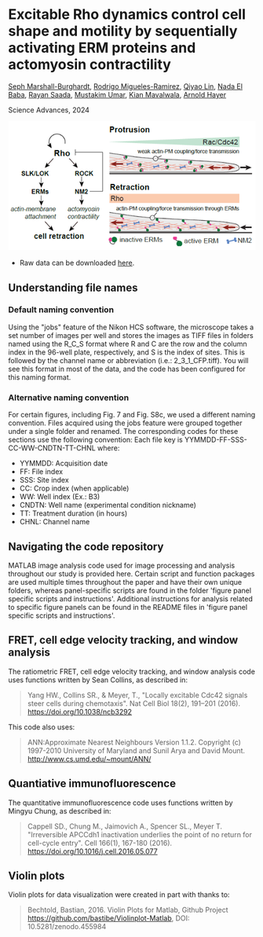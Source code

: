 # Excitable Rho dynamics control cell shape and motility by sequentially activating ERM proteins and actomyosin contractility
[Seph Marshall-Burghardt](https://orcid.org/0009-0000-7634-9768), [Rodrigo Migueles-Ramirez](https://orcid.org/0000-0002-6087-1348), [Qiyao Lin](https://orcid.org/0009-0003-6436-9237), [Nada El Baba](https://orcid.org/0000-0002-2658-8426), [Rayan Saada](), [Mustakim Umar](), [Kian Mavalwala](https://orcid.org/0009-0009-9631-9852), [Arnold Hayer](https://orcid.org/0000-0001-7808-8880)

Science Advances, 2024

![](GraphicalAbstract.png)

- Raw data can be downloaded [here](https://doi.org/10.20383/103.01016).

## Understanding file names
### Default naming convention
Using the "jobs" feature of the Nikon HCS software, the microscope takes a set number of images per well and stores the images as TIFF files in folders named using the R_C_S format where R and C are the row and the column index in the 96-well plate, respectively, and S is the index of sites. This is followed by the channel name or abbreviation (i.e.: 2_3_1_CFP.tiff). You will see this format in most of the data, and the code has been configured for this naming format.
### Alternative naming convention
For certain figures, including Fig. 7 and Fig. S8c, we used a different naming convention.  Files acquired using the jobs feature were grouped together under a single folder and renamed. The corresponding codes for these sections use the following convention: 
Each file key is YYMMDD-FF-SSS-CC-WW-CNDTN-TT-CHNL where:
* YYMMDD: Acquisition date
* FF: File index
* SSS: Site index
* CC: Crop index (when applicable)
* WW: Well index (Ex.: B3)
* CNDTN: Well name (experimental condition nickname)
* TT: Treatment duration (in hours)
* CHNL: Channel name

## Navigating the code repository 
MATLAB image analysis code used for image processing and analysis throughout our study is provided here. Certain script and function packages are used multiple times throughout the paper and have their own unique folders, whereas panel-specific scripts are found in the folder 'figure panel specific scripts and instructions'.  Additional instructions for analysis related to specific figure panels can be found in the README files in 'figure panel specific scripts and instructions'. 

## FRET, cell edge velocity tracking, and window analysis 
The ratiometric FRET, cell edge velocity tracking, and window analysis code uses functions written by Sean Collins, as described in:
> Yang HW., Collins SR., & Meyer, T., "Locally excitable Cdc42 signals steer cells during chemotaxis". Nat Cell Biol 18(2), 191–201 (2016). https://doi.org/10.1038/ncb3292
 
This code also uses: 
> ANN:Approximate Nearest Neighbours Version 1.1.2. Copyright (c) 1997-2010 University of Maryland and Sunil Arya and David Mount. http://www.cs.umd.edu/~mount/ANN/

## Quantiative immunofluorescence 
The quantitative immunofluorescence code uses functions written by Mingyu Chung, as described in:
> Cappell SD., Chung M., Jaimovich A., Spencer SL., Meyer T. "Irreversible APCCdh1 inactivation underlies the point of no return for cell-cycle entry". Cell 166(1), 167-180 (2016). https://doi.org/10.1016/j.cell.2016.05.077

## Violin plots 
Violin plots for data visualization were created in part with thanks to:
> Bechtold, Bastian, 2016. Violin Plots for Matlab, Github Project  
> https://github.com/bastibe/Violinplot-Matlab, DOI: 10.5281/zenodo.455984



